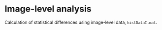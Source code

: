 # Image-level analysis

Calculation of statistical differences using image-level data, `histDataI.mat`. 
